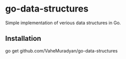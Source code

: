 # go-data-structures

Simple implementation of verious data structures in Go.

## Installation

go get github.com/VaheMuradyan/go-data-structures